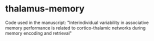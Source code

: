 # thalamus-memory
Code used in the manuscript: "Interindividual variability in associative memory performance is related to cortico-thalamic networks during memory encoding and retrieval"
